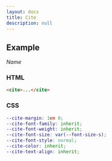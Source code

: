 ```yaml
---
layout: docs
title: Cite
description: null
---
```


## Example

<cite>Name</cite>

### HTML

```html
<cite>...</cite>
```

### CSS

```scss
--cite-margin: 1em 0;
--cite-font-family: inherit;
--cite-font-weight: inherit;
--cite-font-size: var(--font-size-s);
--cite-font-style: normal;
--cite-color: inherit;
--cite-text-align: inherit;
```
